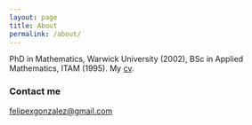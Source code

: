 ```yaml
---
layout: page
title: About
permalink: /about/
---
```


PhD in Mathematics, Warwick University (2002), BSc in Applied Mathematics, ITAM (1995). My [cv](https://dl.dropboxusercontent.com/u/161342/cv_fg.pdf?dl=1).


### Contact me

[felipexgonzalez@gmail.com](mailto:felipexgonzalez@gmail.com)